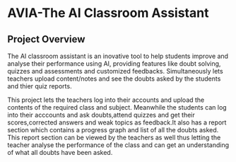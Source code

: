 # AVIA-The AI Classroom Assistant

## Project Overview
The AI classroom assistant is an inovative tool to help students improve and analyse their performance using AI, providing features like doubt solving, quizzes and assessments and customized feedbacks.
Simultaneously lets teachers upload content/notes and see the doubts asked by the students and thier quiz reports.

This project lets the teachers log into their accounts and upload the contents of the required class and subject. Meanwhile the students can log into their acccounts and ask doubts,attend quizzes and get their scores,corrected answers and weak topics as feedback.It also has a report section which contains a progress graph and list of all the doubts asked.
This report section can be viewed by the teachers as well thus letting the teacher analyse the performance of the class and can get an understanding of what all doubts have been asked.

## 
